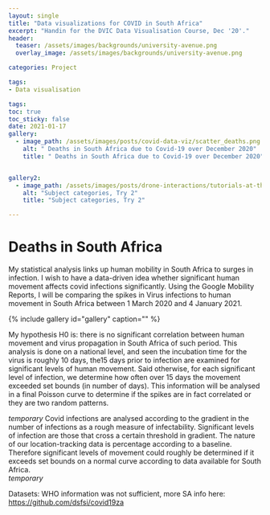 ```yaml
---
layout: single
title: "Data visualizations for COVID in South Africa"
excerpt: "Handin for the DVIC Data Visualisation Course, Dec '20'."
header:
  teaser: /assets/images/backgrounds/university-avenue.png
  overlay_image: /assets/images/backgrounds/university-avenue.png

categories: Project

tags:
- Data visualisation

tags:
toc: true
toc_sticky: false
date: 2021-01-17
gallery:
  - image_path: /assets/images/posts/covid-data-viz/scatter_deaths.png
    alt: " Deaths in South Africa due to Covid-19 over December 2020"
    title: " Deaths in South Africa due to Covid-19 over December 2020"


gallery2:
  - image_path: /assets/images/posts/drone-interactions/tutorials-at-the-dvic.PNG
    alt: "Subject categories, Try 2"
    title: "Subject categories, Try 2"

---
```

# Deaths in South Africa

My statistical analysis links up human mobility in South Africa to surges in infection.  I wish to have a data-driven idea whether significant human movement affects covid infections significantly. Using the Google Mobility Reports, I will be comparing the spikes in Virus infections to human movement in South Africa between 1 March 2020 and 4 January 2021.

{% include gallery id="gallery" caption="" %}

My hypothesis H0 is: there is no significant correlation between human movement and virus propagation in South Africa of such period.
This analysis is done on a national level, and seen the incubation time for the virus is roughly 10 days, the15 days prior to infection are examined for significant levels of human movement. Said otherwise, for each significant level of infection, we determine how often over 15 days the movement exceeded set bounds (in number of days). This information will be analysed in a final Poisson curve to determine if the spikes are in fact correlated or they are two random patterns.


<div class="flourish-embed flourish-chart" data-src="visualisation/4990512"><script src="https://public.flourish.studio/resources/embed.js"></script></div>

<em>temporary</em>
Covid infections are analysed according to the gradient in the number of infections as a rough measure of infectability. Significant levels of infection are those that cross a certain threshold in gradient.
The nature of our location-tracking data is percentage according to a baseline. Therefore significant levels of movement could roughly be determined if it exceeds set bounds on a normal curve according to data available for South Africa.  
<em>temporary</em>

<div class="flourish-embed flourish-scatter" data-src="visualisation/4990187"><script src="https://public.flourish.studio/resources/embed.js"></script></div>

Datasets: WHO information was not sufficient, more SA info here:
https://github.com/dsfsi/covid19za
